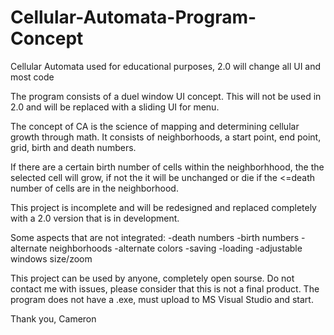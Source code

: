 # Cellular-Automata-Program-Concept
Cellular Automata used for educational purposes, 2.0 will change all UI and most code

The program consists of a duel window UI concept. This will not be used in 2.0 and will be replaced with a sliding UI for menu.

The concept of CA is the science of mapping and determining cellular growth through math. It consists of neighborhoods, a start point, end point, grid, birth and death numbers. 

If there are a certain birth number of cells within the neighborhhood, the the selected cell will grow, if not the it will be unchanged or die if the <=death number of cells are in the neighborhood. 

This project is incomplete and will be redesigned and replaced completely with a 2.0 version that is in development.

Some aspects that are not integrated:
-death numbers
-birth numbers
-alternate neighborhoods
-alternate colors
-saving
-loading
-adjustable windows size/zoom

This project can be used by anyone, completely open sourse. Do not contact me with issues, please consider that this is not a final product. The program does not have a .exe, must upload to MS Visual Studio and start.

Thank you,
Cameron
